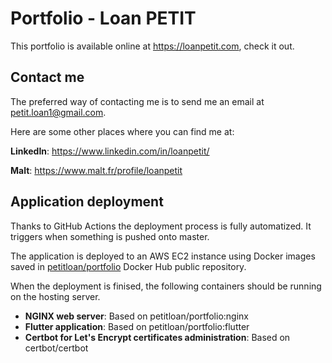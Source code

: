 # Portfolio - Loan PETIT

This portfolio is available online at <https://loanpetit.com>, check it out.

## Contact me

The preferred way of contacting me is to send me an email at <petit.loan1@gmail.com>.

Here are some other places where you can find me at:

**LinkedIn**: <https://www.linkedin.com/in/loanpetit/>

**Malt**: <https://www.malt.fr/profile/loanpetit>

## Application deployment

Thanks to GitHub Actions the deployment process is fully automatized.
It triggers when something is pushed onto master.

The application is deployed to an AWS EC2 instance using Docker images saved in
[petitloan/portfolio](https://hub.docker.com/r/petitloan/portfolio) Docker Hub public repository.

When the deployment is finised, the following containers should be running on the hosting server.

- **NGINX web server**: Based on petitloan/portfolio:nginx
- **Flutter application**: Based on petitloan/portfolio:flutter
- **Certbot for Let's Encrypt certificates administration**: Based on certbot/certbot
